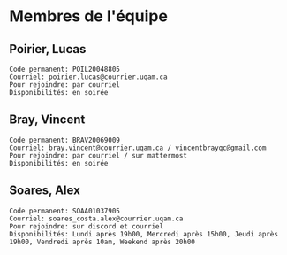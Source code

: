 # Membres de l'équipe

## Poirier, Lucas
``` 
Code permanent: POIL20048805
Courriel: poirier.lucas@courrier.uqam.ca
Pour rejoindre: par courriel
Disponibilités: en soirée
``` 

## Bray, Vincent
``` 
Code permanent: BRAV20069009
Courriel: bray.vincent@courrier.uqam.ca / vincentbrayqc@gmail.com
Pour rejoindre: par courriel / sur mattermost
Disponibilités: en soirée
``` 

## Soares, Alex
``` 
Code permanent: SOAA01037905
Courriel: soares_costa.alex@courrier.uqam.ca
Pour rejoindre: sur discord et courriel
Disponibilités: Lundi après 19h00, Mercredi après 15h00, Jeudi après 19h00, Vendredi après 10am, Weekend après 20h00 
``` 
